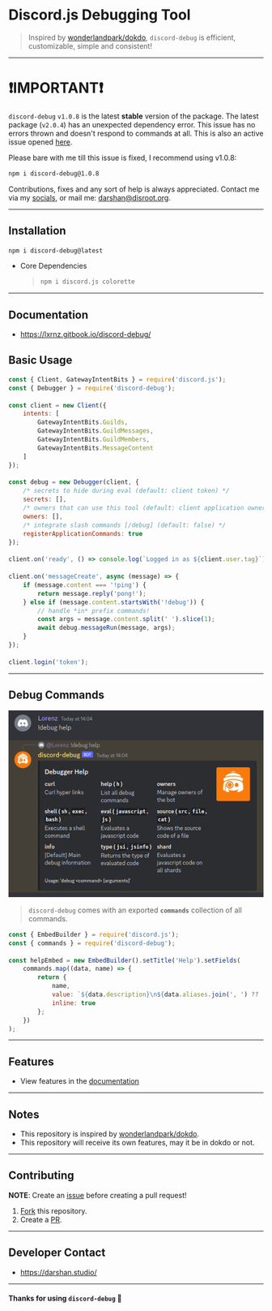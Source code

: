 # Discord.js Debugging Tool

> Inspired by [wonderlandpark/dokdo](https://github.com/wonderlandpark/dokdo), `discord-debug` is efficient, customizable, simple and consistent!

---

# ❗️IMPORTANT❗️

`discord-debug` `v1.0.8` is the latest **stable** version of the package. The latest package (`v2.0.4`) has an unexpected dependency error. This issue has no errors thrown and doesn't respond to commands at all. This is also an active issue opened [here](https://github.com/Dqrshan/discord-debug/issues/1). 

Please bare with me till this issue is fixed, I recommend using v1.0.8:
```bash
npm i discord-debug@1.0.8
```

Contributions, fixes and any sort of help is always appreciated. Contact me via my [socials](https://darshan.studio/), or mail me: darshan@disroot.org.

---

## Installation

```bash
npm i discord-debug@latest
```

-   Core Dependencies
    > ```bash
    > npm i discord.js colorette
    > ```

---

## Documentation

-   https://lxrnz.gitbook.io/discord-debug/

## Basic Usage

```js
const { Client, GatewayIntentBits } = require('discord.js');
const { Debugger } = require('discord-debug');

const client = new Client({
    intents: [
        GatewayIntentBits.Guilds,
        GatewayIntentBits.GuildMessages,
        GatewayIntentBits.GuildMembers,
        GatewayIntentBits.MessageContent
    ]
});

const debug = new Debugger(client, {
    /* secrets to hide during eval (default: client token) */
    secrets: [],
    /* owners that can use this tool (default: client application owner(s)) */
    owners: [],
    /* integrate slash commands [/debug] (default: false) */
    registerApplicationCommands: true
});

client.on('ready', () => console.log(`Logged in as ${client.user.tag}`));

client.on('messageCreate', async (message) => {
    if (message.content === '!ping') {
        return message.reply('pong!');
    } else if (message.content.startsWith('!debug')) {
        // handle *in* prefix commands!
        const args = message.content.split(' ').slice(1);
        await debug.messageRun(message, args);
    }
});

client.login('token');
```

---

## Debug Commands

![help](assets/help.png)

> `discord-debug` comes with an exported **`commands`** collection of all commands.

```js
const { EmbedBuilder } = require('discord.js');
const { commands } = require('discord-debug');

const helpEmbed = new EmbedBuilder().setTitle('Help').setFields(
    commands.map((data, name) => {
        return {
            name,
            value: `${data.description}\n${data.aliases.join(', ') ?? ''}`,
            inline: true
        };
    })
);
```

---

## Features

-   View features in the [documentation](https://lxrnz.gitbook.io/discord-debug/commands/default-info)

---

## Notes

-   This repository is inspired by [wonderlandpark/dokdo](https://github.com/wonderlandpark/dokdo).
-   This repository will receive its own features, may it be in dokdo or not.

---

## Contributing

**NOTE**: Create an [issue](https://github.com/Dqrshan/discord-debug/issues) before creating a pull request!

1. [Fork](https://github.com/Dqrshan/discord-debug/fork) this repository.
2. Create a [PR](https://github.com/Dqrshan/discord-debug/pulls).

---

## Developer Contact

-   https://darshan.studio/

---

#### Thanks for using `discord-debug` 💓
